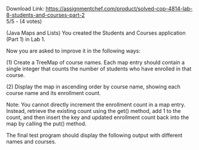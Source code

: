 Download Link: https://assignmentchef.com/product/solved-cop-4814-lab-8-students-and-courses-part-2
<br>
5/5 - (4 votes)

(Java Maps and Lists) You created the Students and Courses application (Part 1) in Lab 1.



Now you are asked to improve it in the following ways:

(1) Create a TreeMap of course names. Each map entry should contain a single integer that counts the number of students who have enrolled in that course.

(2) Display the map in ascending order by course name, showing each course name and its enrollment count.

Note: You cannot directly increment the enrollment count in a map entry. Instead, retrieve the existing count using the get() method, add 1 to the count, and then insert the key and updated  enrollment count back into the map by calling the put() method.

The final test program should display the following output with different names and courses.
